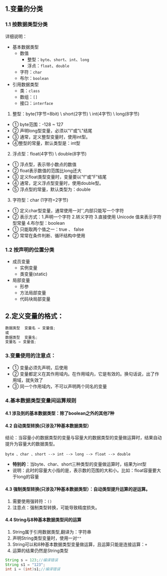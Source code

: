 ## 1.变量的分类
### 1.1 按数据类型分类
详细说明：
* 基本数据类型
    * 数值
        * 整型：`byte`、`short`、`int`、`long`
        * 浮点：`float`、`double`
    * 字符：`char`
    * 布尔：`boolean`
* 引用数据类型
    * 类：`class`
    * 数组：`[]`
    * 接口：`interface`
    
1. 整型：byte(1字节=8bit) \ short(2字节) \ int(4字节) \ long(8字节)
* ① byte范围：-128 ~ 127
* ② 声明long型变量，必须以"l"或"L"结尾
* ③ 通常，定义整型变量时，使用int型。
* ④整型的常量，默认类型是：int型
2. 浮点型：float(4字节) \ double(8字节)
* ① 浮点型，表示带小数点的数值
* ② float表示数值的范围比long还大
* ③ 定义float类型变量时，变量要以"f"或"F"结尾
* ④ 通常，定义浮点型变量时，使用double型。
* ⑤ 浮点型的常量，默认类型为：double
3. 字符型：char (1字符=2字节)
* ① 定义char型变量，通常使用一对'',内部只能写一个字符
* ② 表示方式：1.声明一个字符 2.转义字符 3.直接使用 Unicode 值来表示字符型常量
4.布尔型：boolean
* ① 只能取两个值之一：true 、 false
* ② 常常在条件判断、循环结构中使用

### 1.2 按声明的位置分类
* 成员变量
  * 实例变量
  * 类变量(static)
* 局部变量
  * 形参
  * 方法局部变量
  * 代码块局部变量
    
## 2.定义变量的格式：
```java
数据类型  变量名 = 变量值;
或
数据类型  变量名;
变量名 = 变量值;
```
### 3.变量使用的注意点：
* ① 变量必须先声明，后使用
* ② 变量都定义在其作用域内。在作用域内，它是有效的。换句话说，出了作用域，就失效了
* ③ 同一个作用域内，不可以声明两个同名的变量
### 4.基本数据类型变量间运算规则
#### 4.1 涉及到的基本数据类型：除了boolean之外的其他7种
#### 4.2 自动类型转换(只涉及7种基本数据类型）
结论：当容量小的数据类型的变量与容量大的数据类型的变量做运算时，结果自动提升为容量大的数据类型。

	byte 、char 、short --> int --> long --> float --> double 
* **特别的**：当byte、char、short三种类型的变量做运算时，结果为int型
* 说明：此时的容量大小指的是，表示数的范围的大和小。比如：float容量要大于long的容量
#### 4.3 强制类型转换(只涉及7种基本数据类型）：自动类型提升运算的逆运算。

1. 需要使用强转符：`()`
2. 注意点：强制类型转换，可能导致精度损失。
#### 4.4 String与8种基本数据类型间的运算

1. String属于引用数据类型,翻译为：字符串
2.  声明String类型变量时，使用一对`""`
3. String可以和8种基本数据类型变量做运算，且运算只能是连接运算：`+`
4. 运算的结果仍然是String类型
```java
String s = 123;//编译错误
String s1 = "123";
int i = (int)s1;//编译错误
```







